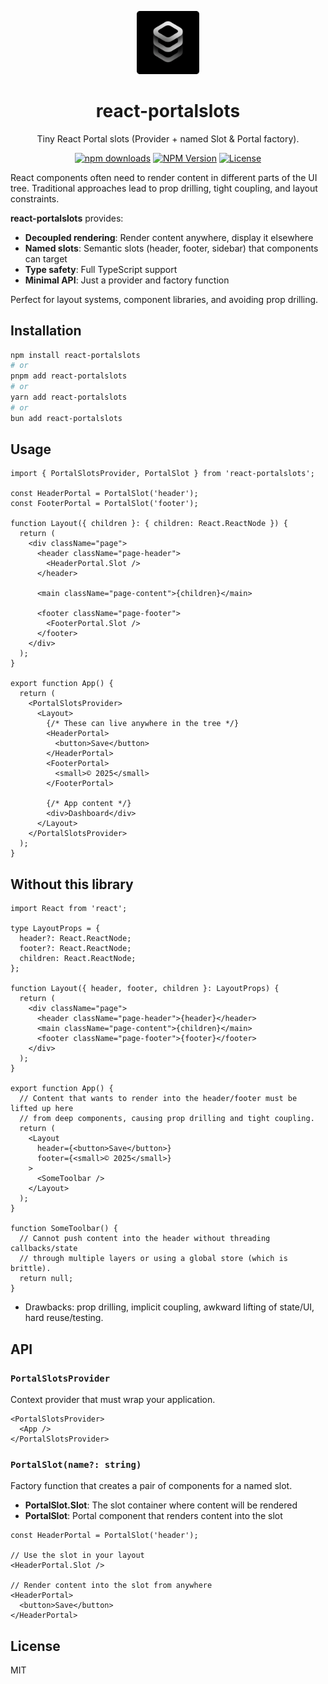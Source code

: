 <p align="center">
    <img width="20%" src=".github/assets/logo.png" alt="react-portalslots" />
  <h1 align="center">react-portalslots</h1>
</p>
<p align="center">
Tiny React Portal slots (Provider + named Slot & Portal factory).
</p>
<div align="center">

[![npm downloads](https://img.shields.io/npm/dm/react-portalslots.svg?style=flat-round)](https://www.npmjs.com/package/react-portalslots)
[![NPM Version](https://badgen.net/npm/v/react-portalslots)](https://www.npmjs.com/package/react-portalslots)
[![License](https://img.shields.io/npm/l/react-portalslots?style=flat)](https://github.com/beautyfree/react-portalslots/blob/main/LICENSE)

</div>

React components often need to render content in different parts of the UI tree. Traditional approaches lead to prop drilling, tight coupling, and layout constraints.

**react-portalslots** provides:
- **Decoupled rendering**: Render content anywhere, display it elsewhere
- **Named slots**: Semantic slots (header, footer, sidebar) that components can target
- **Type safety**: Full TypeScript support
- **Minimal API**: Just a provider and factory function

Perfect for layout systems, component libraries, and avoiding prop drilling.

## Installation

```bash
npm install react-portalslots
# or
pnpm add react-portalslots
# or
yarn add react-portalslots
# or
bun add react-portalslots
```

## Usage

```tsx
import { PortalSlotsProvider, PortalSlot } from 'react-portalslots';

const HeaderPortal = PortalSlot('header');
const FooterPortal = PortalSlot('footer');

function Layout({ children }: { children: React.ReactNode }) {
  return (
    <div className="page">
      <header className="page-header">
        <HeaderPortal.Slot />
      </header>

      <main className="page-content">{children}</main>

      <footer className="page-footer">
        <FooterPortal.Slot />
      </footer>
    </div>
  );
}

export function App() {
  return (
    <PortalSlotsProvider>
      <Layout>
        {/* These can live anywhere in the tree */}
        <HeaderPortal>
          <button>Save</button>
        </HeaderPortal>
        <FooterPortal>
          <small>© 2025</small>
        </FooterPortal>

        {/* App content */}
        <div>Dashboard</div>
      </Layout>
    </PortalSlotsProvider>
  );
}
```

## Without this library

```tsx
import React from 'react';

type LayoutProps = {
  header?: React.ReactNode;
  footer?: React.ReactNode;
  children: React.ReactNode;
};

function Layout({ header, footer, children }: LayoutProps) {
  return (
    <div className="page">
      <header className="page-header">{header}</header>
      <main className="page-content">{children}</main>
      <footer className="page-footer">{footer}</footer>
    </div>
  );
}

export function App() {
  // Content that wants to render into the header/footer must be lifted up here
  // from deep components, causing prop drilling and tight coupling.
  return (
    <Layout
      header={<button>Save</button>}
      footer={<small>© 2025</small>}
    >
      <SomeToolbar />
    </Layout>
  );
}

function SomeToolbar() {
  // Cannot push content into the header without threading callbacks/state
  // through multiple layers or using a global store (which is brittle).
  return null;
}
```

- Drawbacks: prop drilling, implicit coupling, awkward lifting of state/UI, hard reuse/testing.

## API

### `PortalSlotsProvider`

Context provider that must wrap your application.

```tsx
<PortalSlotsProvider>
  <App />
</PortalSlotsProvider>
```

### `PortalSlot(name?: string)`

Factory function that creates a pair of components for a named slot.

- **PortalSlot.Slot**: The slot container where content will be rendered
- **PortalSlot**: Portal component that renders content into the slot

```tsx
const HeaderPortal = PortalSlot('header');

// Use the slot in your layout
<HeaderPortal.Slot />

// Render content into the slot from anywhere
<HeaderPortal>
  <button>Save</button>
</HeaderPortal>
```

## License

MIT
